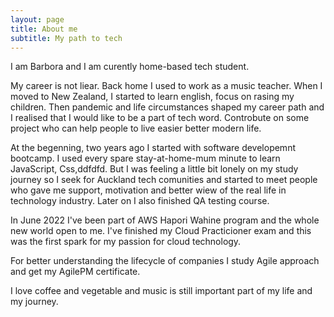 ```yaml
---
layout: page
title: About me
subtitle: My path to tech
---
```


I am Barbora and I am curently home-based tech student. 

My career is not liear. Back home I used to work as a music teacher. When I moved to New Zealand, I started to learn english, focus on rasing my children. Then pandemic and life circumstances shaped my career path and I realised that I would like to be a part of tech word. Controbute on some project who can help people to live easier better modern life. 

At the begenning, two years ago I started with software developemnt bootcamp. I used every spare stay-at-home-mum minute to learn JavaScript, Css,ddfdfd. 
But I was feeling a little bit lonely on my study journey so I seek for Auckland tech comunities and started to meet people who gave me support, motivation and better wiew of the real life in technology industry. Later on I also finished QA testing course.

In June 2022 I've been part of AWS Hapori Wahine program and the whole new world open to me. I've finished my Cloud Practicioner exam and this was the first spark for my passion for cloud technology. 

For better understanding the lifecycle of companies I study Agile approach and get my AgilePM certificate. 


I love coffee and vegetable and music is still important part of my life and my journey. 
